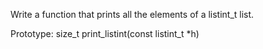 Write a function that prints all the elements of a listint_t list.



Prototype: size_t print_listint(const listint_t *h)
